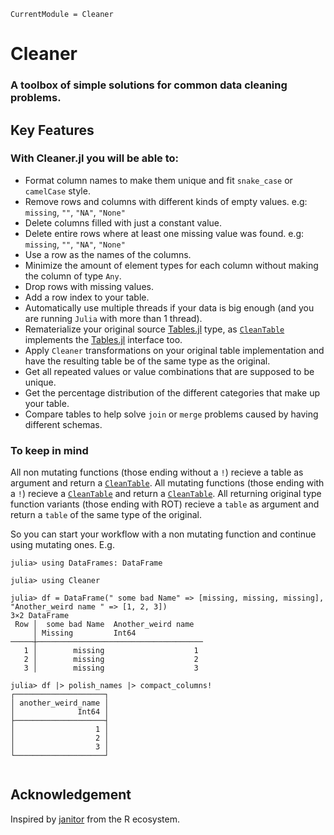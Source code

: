 ```@meta
CurrentModule = Cleaner
```

# Cleaner

### A toolbox of simple solutions for common data cleaning problems.

## Key Features

### With Cleaner.jl you will be able to:

- Format column names to make them unique and fit `snake_case` or `camelCase` style.
- Remove rows and columns with different kinds of empty values.
e.g: `missing`, `""`, `"NA"`, `"None"`
- Delete columns filled with just a constant value.
- Delete entire rows where at least one missing value was found.
e.g: `missing`, `""`, `"NA"`, `"None"`
- Use a row as the names of the columns.
- Minimize the amount of element types for each column without making the column of type `Any`.
- Drop rows with missing values.
- Add a row index to your table.
- Automatically use multiple threads if your data is big enough (and you are running `Julia` with more than 1 thread).
- Rematerialize your original source [Tables.jl](https://github.com/JuliaData/Tables.jl) type, as [`CleanTable`](@ref) implements the [Tables.jl](https://github.com/JuliaData/Tables.jl) interface too.
- Apply `Cleaner` transformations on your original table implementation and have the resulting table be of the same type as the original.
- Get all repeated values or value combinations that are supposed to be unique.
- Get the percentage distribution of the different categories that make up your table.
- Compare tables to help solve `join` or `merge` problems caused by having different schemas.

### To keep in mind

All non mutating functions (those ending without a `!`) recieve a table as argument and return a [`CleanTable`](@ref).
All mutating functions (those ending with a `!`) recieve a [`CleanTable`](@ref) and return a [`CleanTable`](@ref).
All returning original type function variants (those ending with ROT) recieve a `table` as argument and return a `table` of the same type of the original.

So you can start your workflow with a non mutating function and continue using mutating ones.
E.g.

```jldoctest
julia> using DataFrames: DataFrame

julia> using Cleaner

julia> df = DataFrame(" some bad Name" => [missing, missing, missing], "Another_weird name " => [1, 2, 3])
3×2 DataFrame
 Row │  some bad Name  Another_weird name
     │ Missing         Int64
─────┼─────────────────────────────────────
   1 │        missing                    1
   2 │        missing                    2
   3 │        missing                    3

julia> df |> polish_names |> compact_columns!
┌────────────────────┐
│ another_weird_name │
│              Int64 │
├────────────────────┤
│                  1 │
│                  2 │
│                  3 │
└────────────────────┘


```

## Acknowledgement

Inspired by [janitor](https://github.com/sfirke/janitor) from the R ecosystem.
